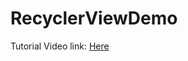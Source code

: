 # RecyclerViewDemo
Tutorial Video link: [Here](https://www.youtube.com/watch?v=FFCpjZkqfb0&list=PLXjOYtqiftZaEGwhIXsKGFvDDSVSKaTGy&index=4)
